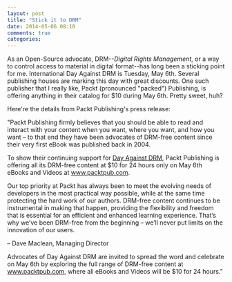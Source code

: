 ```yaml
---
layout: post
title: "Stick it to DRM"
date: 2014-05-06 08:10
comments: true
categories:
---
```

As an Open-Source advocate, DRM--<em>Digital Rights Management</em>, or a way to control access to
material in digital format--has long been a sticking point for me. International Day Against
DRM is Tuesday, May 6th. Several publishing houses are marking this day with great discounts.
One such publisher that I really like, Packt (pronounced "packed") Publishing, is offering
anything in their catalog for $10 during May 6th. Pretty sweet, huh?

<!-- more -->
Here're the details from
Packt Publishing's press release:

"Packt Publishing firmly believes that you should be able to read and interact with
your content when you want, where you want, and how you want – to that end they
have been advocates of DRM-free content since their very first eBook was published
back in 2004.

To show their continuing support for <a href="https://www.defectivebydesign.org/dayagainstdrm">
Day Against DRM</a>, Packt Publishing is offering
all its DRM-free content at $10 for 24 hours only on May 6th
eBooks and Videos at www.packtpub.com.

Our top priority at Packt has always been to meet the evolving needs of developers
in the most practical way possible, while at the same time protecting the hard work of
our authors. DRM-free content continues to be instrumental in making that happen,
providing the flexibility and freedom that is essential for an efficient and enhanced
learning experience. That’s why we’ve been DRM-free from the beginning – we’ll
never put limits on the innovation of our users.

– Dave Maclean, Managing Director

Advocates of Day Against DRM are invited to spread the word and celebrate on May 6th
by exploring the full range of DRM-free content at <a href="www.packtpub.com">www.packtpub.com</a>,
where all eBooks and Videos will be $10 for 24 hours."
